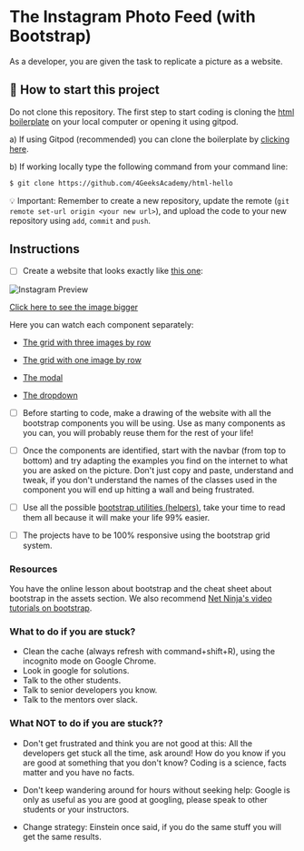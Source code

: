 <!-- hide -->
# The Instagram Photo Feed (with Bootstrap)
<!-- endhide -->

As a developer, you are given the task to replicate a picture as a website.

## 🌱  How to start this project

Do not clone this repository. The first step to start coding is cloning the [html boilerplate](https://github.com/4GeeksAcademy/html-hello) on your local computer or opening it using gitpod.

a) If using Gitpod (recommended) you can clone the boilerplate by [clicking here](https://gitpod.io#https://github.com/4GeeksAcademy/html-hello).

b) If working locally type the following command from your command line: 

```sh
$ git clone https://github.com/4GeeksAcademy/html-hello
```

💡 Important: Remember to create a new repository, update the remote (`git remote set-url origin <your new url>`), and upload the code to your new repository using `add`, `commit` and `push`.

## Instructions

- [ ] Create a website that looks exactly like [this one](https://github.com/breatheco-de/exercise-instagram-feed-bootstrap/blob/master/assets/preview.gif):

![Instagram Preview](https://github.com/breatheco-de/exercise-instagram-feed-bootstrap/blob/master/assets/preview.gif?raw=true)

[Click here to see the image bigger](https://github.com/breatheco-de/exercise-instagram-feed-bootstrap/blob/master/assets/preview.gif?raw=true)

Here you can watch each component separately:

+ [The grid with three images by row](https://github.com/breatheco-de/exercise-instagram-feed-bootstrap/blob/master/assets/preview1.png?raw=true?raw=true)

+ [The grid with one image by row](https://github.com/breatheco-de/exercise-instagram-feed-bootstrap/blob/master/assets/preview2.png?raw=true?raw=true)

+ [The modal](https://github.com/breatheco-de/exercise-instagram-feed-bootstrap/blob/master/assets/preview3.png?raw=true?raw=true)

+ [The dropdown](https://github.com/breatheco-de/exercise-instagram-feed-bootstrap/blob/master/assets/preview4.png?raw=true?raw=true)

- [ ] Before starting to code, make a drawing of the website with all the bootstrap components you will be using. Use as many components as you can, you will probably reuse them for the rest of your life!

- [ ] Once the components are identified, start with the navbar (from top to bottom) and try adapting the examples you find on the internet to what you are asked on the picture. Don't just copy and paste, understand and tweak, if you don't understand the names of the classes used in the component you will end up hitting a wall and being frustrated.

- [ ] Use all the possible [bootstrap utilities (helpers)](https://getbootstrap.com/docs/5.1/layout/utilities/), take your time to read them all because it will make your life 99% easier.

- [ ] The projects have to be 100% responsive using the bootstrap grid system.

### Resources

You have the online lesson about bootstrap and the cheat sheet about bootstrap in the assets section. We also recommend [Net Ninja's video tutorials on bootstrap](https://www.youtube.com/watch?v=QAgrHLtG1Yk).

### What to do if you are stuck?

- Clean the cache (always refresh with command+shift+R), using the incognito mode on Google Chrome. 
- Look in google for solutions. 
- Talk to the other students. 
- Talk to senior developers you know. 
- Talk to the mentors over slack.

### What **NOT** to do if you are stuck??

- Don't get frustrated and think you are not good at this: All the developers get stuck all the time, ask around! How do you know if you are good at something that you don't know? Coding is a science, facts matter and you have no facts. 

- Don't keep wandering around for hours without seeking help: Google is only as useful as you are good at googling, please speak to other students or your instructors. 

- Change strategy: Einstein once said, if you do the same stuff you will get the same results.
